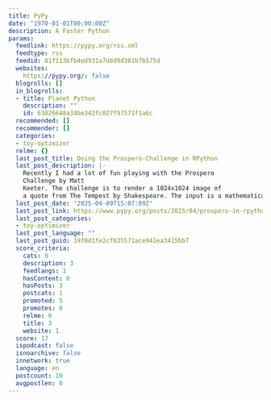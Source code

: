 ```yaml
---
title: PyPy
date: "1970-01-01T00:00:00Z"
description: A Faster Python
params:
  feedlink: https://pypy.org/rss.xml
  feedtype: rss
  feedid: 81f113bfb4ed931a7d8d9d381b7b575d
  websites:
    https://pypy.org/: false
  blogrolls: []
  in_blogrolls:
  - title: Planet Python
    description: ""
    id: 63826648a34be342fc027f97571f1a6c
  recommended: []
  recommender: []
  categories:
  - toy-optimizer
  relme: {}
  last_post_title: Doing the Prospero-Challenge in RPython
  last_post_description: |-
    Recently I had a lot of fun playing with the Prospero
    Challenge by Matt
    Keeter. The challenge is to render a 1024x1024 image of
    a quote from The Tempest by Shakespeare. The input is a mathematical
  last_post_date: "2025-04-09T15:07:09Z"
  last_post_link: https://www.pypy.org/posts/2025/04/prospero-in-rpython.html
  last_post_categories:
  - toy-optimizer
  last_post_language: ""
  last_post_guid: 19f0d1fe2cf635571ace941ea3415bb7
  score_criteria:
    cats: 0
    description: 3
    feedlangs: 1
    hasContent: 0
    hasPosts: 3
    postcats: 1
    promoted: 5
    promotes: 0
    relme: 0
    title: 3
    website: 1
  score: 17
  ispodcast: false
  isnoarchive: false
  innetwork: true
  language: en
  postcount: 10
  avgpostlen: 0
---
```

